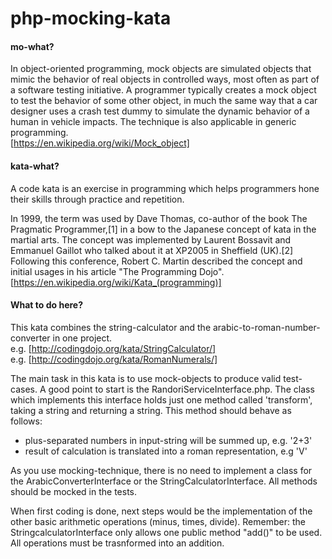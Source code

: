 # php-mocking-kata

#### mo-what?

In object-oriented programming, mock objects are simulated objects that mimic the behavior of real objects in controlled ways, most often as part of a software testing initiative. A programmer typically creates a mock object to test the behavior of some other object, in much the same way that a car designer uses a crash test dummy to simulate the dynamic behavior of a human in vehicle impacts. The technique is also applicable in generic programming.<br> 
[https://en.wikipedia.org/wiki/Mock_object]

#### kata-what?
A code kata is an exercise in programming which helps programmers hone their skills through practice and repetition.

In 1999, the term was used by Dave Thomas, co-author of the book The Pragmatic Programmer,[1] in a bow to the Japanese concept of kata in the martial arts. The concept was implemented by Laurent Bossavit and Emmanuel Gaillot who talked about it at XP2005 in Sheffield (UK).[2] Following this conference, Robert C. Martin described the concept and initial usages in his article "The Programming Dojo".
[https://en.wikipedia.org/wiki/Kata_(programming)]

#### What to do here?
This kata combines the string-calculator and the arabic-to-roman-number-converter in one project.<br>
e.g. [http://codingdojo.org/kata/StringCalculator/]<br>
e.g. [http://codingdojo.org/kata/RomanNumerals/]

The main task in this kata is to use mock-objects to produce valid test-cases.
A good point to start is the RandoriServiceInterface.php. The class which implements this interface holds just one method called 'transform', taking a string and returning a string.
This method should behave as follows:<br>
- plus-separated numbers in input-string will be summed up, e.g. '2+3'
- result of calculation is translated into a roman representation, e.g 'V'

 As you use mocking-technique, there is no need to implement a class for the ArabicConverterInterface or the StringCalculatorInterface.
 All methods should be mocked in the tests.
 
 When first coding is done, next steps would be the implementation of the other basic arithmetic operations (minus, times, divide).
 Remember: the StringcalculatorInterface only allows one public method "add()" to be used.
 All operations must be trasnformed into an addition.
